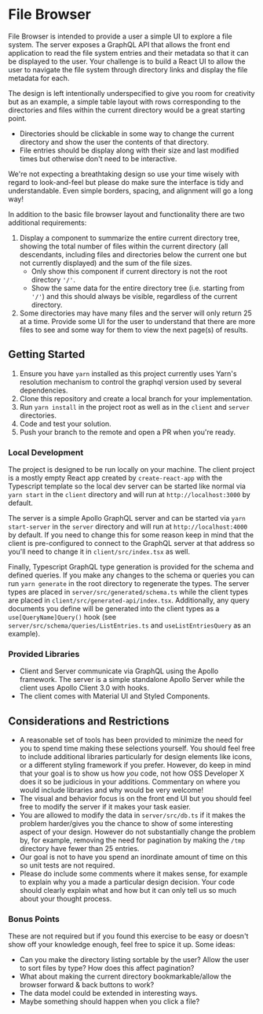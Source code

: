# File Browser

File Browser is intended to provide a user a simple UI to explore a file system.
The server exposes a GraphQL API that allows the front end application to read the file system entries and their metadata so that it can be displayed to the user.
Your challenge is to build a React UI to allow the user to navigate the file system through directory links and display the file metadata for each.

The design is left intentionally underspecified to give you room for creativity but as an example, a simple table layout with rows corresponding to the directories and files within the current directory would be a great starting point.

* Directories should be clickable in some way to change the current directory and show the user the contents of that directory.
* File entries should be display along with their size and last modified times but otherwise don't need to be interactive.

We're not expecting a breathtaking design so use your time wisely with regard to look-and-feel but please do make sure the interface is tidy and understandable.
Even simple borders, spacing, and alignment will go a long way!

In addition to the basic file browser layout and functionality there are two additional requirements:

1. Display a component to summarize the entire current directory tree, showing the total number of files within the current directory (all descendants, including files and directories below the current one but not currently displayed) and the sum of the file sizes. 
    * Only show this component if current directory is not the root directory `'/'`.
    * Show the same data for the entire directory tree (i.e. starting from `'/'`) and this should always be visible, regardless of the current directory.
2. Some directories may have many files and the server will only return 25 at a time. Provide some UI for the user to understand that there are more files to see and some way for them to view the next page(s) of results.

## Getting Started

1. Ensure you have `yarn` installed as this project currently uses Yarn's resolution mechanism to control the graphql version used by several dependencies.
2. Clone this repository and create a local branch for your implementation.
3. Run `yarn install` in the project root as well as in the `client` and `server` directories.
4. Code and test your solution.
5. Push your branch to the remote and open a PR when you're ready.

### Local Development

The project is designed to be run locally on your machine. The client project is a mostly empty React app created by `create-react-app` with the Typescript template so the local dev server can be started like normal via `yarn start` in the `client` directory and will run at `http://localhost:3000` by default.

The server is a simple Apollo GraphQL server and can be started via `yarn start-server` in the `server` directory and will run at `http://localhost:4000` by default.
If you need to change this for some reason keep in mind that the client is pre-configured to connect to the GraphQL server at that address so you'll need to change it in `client/src/index.tsx` as well.

Finally, Typescript GraphQL type generation is provided for the schema and defined queries.
If you make any changes to the schema or queries you can run `yarn generate` in the root directory to regenerate the types.
The server types are placed in `server/src/generated/schema.ts` while the client types are placed in `client/src/generated-api/index.tsx`.
Additionally, any query documents you define will be generated into the client types as a `use[QueryName]Query()` hook (see `server/src/schema/queries/ListEntries.ts` and `useListEntriesQuery` as an example).

### Provided Libraries

* Client and Server communicate via GraphQL using the Apollo framework. The server is a simple standalone Apollo Server while the client uses Apollo Client 3.0 with hooks.
* The client comes with Material UI and Styled Components.

## Considerations and Restrictions

* A reasonable set of tools has been provided to minimize the need for you to spend time making these selections yourself. You should feel free to include additional libraries particularly for design elements like icons, or a different styling framework if you prefer. However, do keep in mind that your goal is to show us how _you_ code, not how OSS Developer X does it so be judicious in your additions. Commentary on where you would include libraries and why would be very welcome!
* The visual and behavior focus is on the front end UI but you should feel free to modify the server if it makes your task easier.
* You are allowed to modify the data in `server/src/db.ts` if it makes the problem harder/gives you the chance to show of some interesting aspect of your design. However do not substantially change the problem by, for example, removing the need for pagination by making the `/tmp` directory have fewer than 25 entries.
* Our goal is not to have you spend an inordinate amount of time on this so unit tests are not required.
* Please do include some comments where it makes sense, for example to explain why you a made a particular design decision. Your code should clearly explain what and how but it can only tell us so much about your thought process.

### Bonus Points

These are not required but if you found this exercise to be easy or doesn't show off your knowledge enough, feel free to spice it up. Some ideas:

* Can you make the directory listing sortable by the user? Allow the user to sort files by type? How does this affect pagination?
* What about making the current directory bookmarkable/allow the browser forward & back buttons to work?
* The data model could be extended in interesting ways.
* Maybe something should happen when you click a file?
